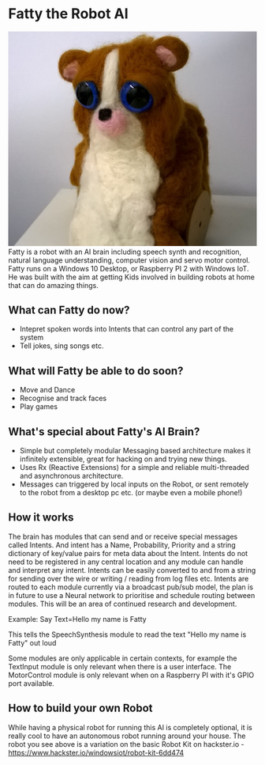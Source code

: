 # Fatty the Robot AI
<img src="docs\fatty.jpg">
Fatty is a robot with an AI brain including speech synth and recognition, natural language understanding, computer vision and servo motor control. 
Fatty runs on a Windows 10 Desktop, or Raspberry PI 2 with Windows IoT. He was built with the aim at getting Kids involved in building robots at home that can do amazing things.

## What can Fatty do now?
* Intepret spoken words into Intents that can control any part of the system
* Tell jokes, sing songs etc.

## What will Fatty be able to do soon?
* Move and Dance
* Recognise and track faces
* Play games

## What's special about Fatty's AI Brain?
* Simple but completely modular Messaging based architecture makes it infinitely extensible, great for hacking on and trying new things.
* Uses Rx (Reactive Extensions) for a simple and reliable multi-threaded and asynchronous architecture.
* Messages can triggered by local inputs on the Robot, or sent remotely to the robot from a desktop pc etc. (or maybe even a mobile phone!)

## How it works
The brain has modules that can send and or receive special messages called Intents.
And intent has a Name, Probability, Priority and a string dictionary of key/value pairs for meta data about the Intent.
Intents do not need to be registered in any central location and any module can handle and interpret any intent.
Intents can be easily converted to and from a string for sending over the wire or writing / reading from log files etc.
Intents are routed to each module currently via a broadcast pub/sub model, the plan is in future to use a Neural network to prioritise and schedule routing between modules. This will be an area of continued research and development.

Example:
Say Text=Hello my name is Fatty

This tells the SpeechSynthesis module to read the text "Hello my name is Fatty" out loud


Some modules are only applicable in certain contexts, for example the TextInput module is only relevant when there is a user interface. The MotorControl module is only relevant when on a Raspberry PI with it's GPIO port available.


## How to build your own Robot
While having a physical robot for running this AI is completely optional, it is really cool to have an autonomous robot running around your house. The robot you see above is a variation on the basic Robot Kit on hackster.io - https://www.hackster.io/windowsiot/robot-kit-6dd474
